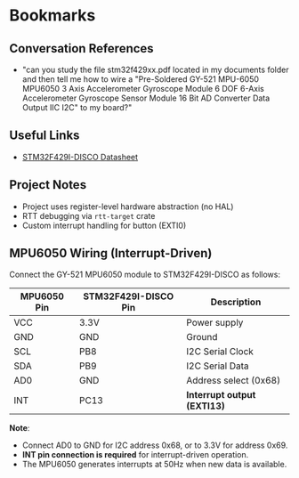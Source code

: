 # Bookmarks

## Conversation References

- "can you study the file stm32f429xx.pdf located in my documents folder and then tell me how to wire a "Pre-Soldered GY-521 MPU-6050 MPU6050 3 Axis Accelerometer Gyroscope Module 6 DOF 6-Axis Accelerometer Gyroscope Sensor Module 16 Bit AD Converter Data Output IIC I2C" to my board?"

## Useful Links

- [STM32F429I-DISCO Datasheet](https://www.st.com/resource/en/data_brief/32f429idiscovery.pdf)

## Project Notes

- Project uses register-level hardware abstraction (no HAL)
- RTT debugging via `rtt-target` crate
- Custom interrupt handling for button (EXTI0)

## MPU6050 Wiring (Interrupt-Driven)

Connect the GY-521 MPU6050 module to STM32F429I-DISCO as follows:

| MPU6050 Pin | STM32F429I-DISCO Pin | Description |
|-------------|---------------------|-------------|
| VCC         | 3.3V               | Power supply |
| GND         | GND                | Ground |
| SCL         | PB8                | I2C Serial Clock |
| SDA         | PB9                | I2C Serial Data |
| AD0         | GND                | Address select (0x68) |
| INT         | PC13               | **Interrupt output (EXTI13)** |

**Note**: 
- Connect AD0 to GND for I2C address 0x68, or to 3.3V for address 0x69.
- **INT pin connection is required** for interrupt-driven operation.
- The MPU6050 generates interrupts at 50Hz when new data is available.